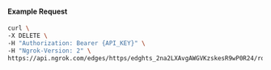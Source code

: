 <!-- Code generated for API Clients. DO NOT EDIT. -->

#### Example Request

```bash
curl \
-X DELETE \
-H "Authorization: Bearer {API_KEY}" \
-H "Ngrok-Version: 2" \
https://api.ngrok.com/edges/https/edghts_2na2LXAvgAWGVKzskesR9wP0R24/routes/edghtsrt_2na2LWflVgxGRufOxLD1JmqQOF3/websocket_tcp_converter
```
